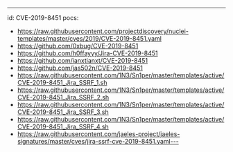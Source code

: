 ---
id: CVE-2019-8451
pocs:
  - https://raw.githubusercontent.com/projectdiscovery/nuclei-templates/master/cves/2019/CVE-2019-8451.yaml
  - https://github.com/0xbug/CVE-2019-8451
  - https://github.com/h0ffayyy/Jira-CVE-2019-8451
  - https://github.com/ianxtianxt/CVE-2019-8451
  - https://github.com/jas502n/CVE-2019-8451
  - https://raw.githubusercontent.com/1N3/Sn1per/master/templates/active/CVE-2019-8451_Jira_SSRF_1.sh
  - https://raw.githubusercontent.com/1N3/Sn1per/master/templates/active/CVE-2019-8451_Jira_SSRF_2.sh
  - https://raw.githubusercontent.com/1N3/Sn1per/master/templates/active/CVE-2019-8451_Jira_SSRF_3.sh
  - https://raw.githubusercontent.com/1N3/Sn1per/master/templates/active/CVE-2019-8451_Jira_SSRF_4.sh
  - https://raw.githubusercontent.com/jaeles-project/jaeles-signatures/master/cves/jira-ssrf-cve-2019-8451.yaml---
